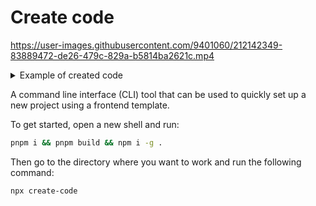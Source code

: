 # Create code

https://user-images.githubusercontent.com/9401060/212142349-83889472-de26-479c-829a-b5814ba2621c.mp4

<details>

<summary>Example of created code</summary>

```
├── README.md
├── index.html
├── package.json
├── pnpm-lock.yaml
├── public
|  └── logo.svg
├── src
|  ├── app.tsx
|  ├── context.tsx
|  ├── main.tsx
|  ├── modules
|  |  └── password-generator
|  |     ├── components
|  |     |  └── password-generator.tsx
|  |     ├── hooks
|  |     |  ├── use-generate-password.test.ts
|  |     |  └── use-generate-password.ts
|  |     └── index.ts
|  ├── pages
|  |  ├── home.tsx
|  |  └── password.tsx
|  ├── routes.tsx
|  └── vite-env.d.ts
├── tsconfig.json
└── tsconfig.node.json
```
  
</details>



A command line interface (CLI) tool that can be used to quickly set up a new project using a frontend template.

To get started, open a new shell and run:

```sh
pnpm i && pnpm build && npm i -g .
```

Then go to the directory where you want to work and run the following command:

```sh
npx create-code
```


